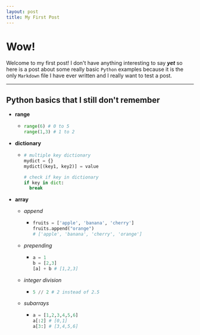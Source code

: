 ```yaml
---
layout: post
title: My First Post
---
```


# Wow! 

Welcome to my first post! I don't have anything interesting to say **_yet_** so here is a post about some really basic `Python` examples because it is the only `Markdown` file I have ever written and I really want to test a post. 

***

## Python basics that I still don't remember

- **range**

  - ```python
    range(6) # 0 to 5
    range(1,3) # 1 to 2
    ```

- **dictionary**

  - ```python
    # multiple key dictionary
    mydict = {}
    mydict[(key1, key2)] = value 
    
    # check if key in dictionary
    if key in dict:
      break
    ```

- **array**

  - *append*

    - ```python
      fruits = ['apple', 'banana', 'cherry']
      fruits.append("orange") 
      # ['apple', 'banana', 'cherry', 'orange']
      ```

  - *prepending*

    - ```python
      a = 1
      b = [2,3]
      [a] + b # [1,2,3]
      ```

  - *integer division*

    - ```python
      5 // 2 # 2 instead of 2.5
      ```

  - *subarrays*

    - ```python
      a = [1,2,3,4,5,6]
      a[:2] # [0,1]
      a[3:] # [3,4,5,6]
      ```

